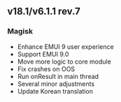## v18.1/v6.1.1 rev.7

### Magisk
- Enhance EMUI 9 user experience
- Support EMUI 9.0
- Move more logic to core module
- Fix crashes on OOS
- Run onResult in main thread
- Several minor adjustments
- Update Korean translation

